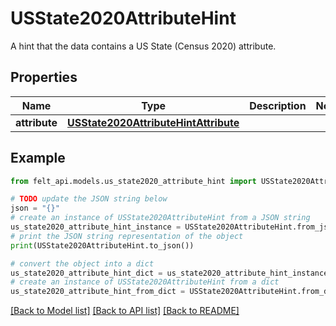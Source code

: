 # USState2020AttributeHint

A hint that the data contains a US State (Census 2020) attribute.

## Properties

Name | Type | Description | Notes
------------ | ------------- | ------------- | -------------
**attribute** | [**USState2020AttributeHintAttribute**](USState2020AttributeHintAttribute.md) |  | 

## Example

```python
from felt_api.models.us_state2020_attribute_hint import USState2020AttributeHint

# TODO update the JSON string below
json = "{}"
# create an instance of USState2020AttributeHint from a JSON string
us_state2020_attribute_hint_instance = USState2020AttributeHint.from_json(json)
# print the JSON string representation of the object
print(USState2020AttributeHint.to_json())

# convert the object into a dict
us_state2020_attribute_hint_dict = us_state2020_attribute_hint_instance.to_dict()
# create an instance of USState2020AttributeHint from a dict
us_state2020_attribute_hint_from_dict = USState2020AttributeHint.from_dict(us_state2020_attribute_hint_dict)
```
[[Back to Model list]](../README.md#documentation-for-models) [[Back to API list]](../README.md#documentation-for-api-endpoints) [[Back to README]](../README.md)


